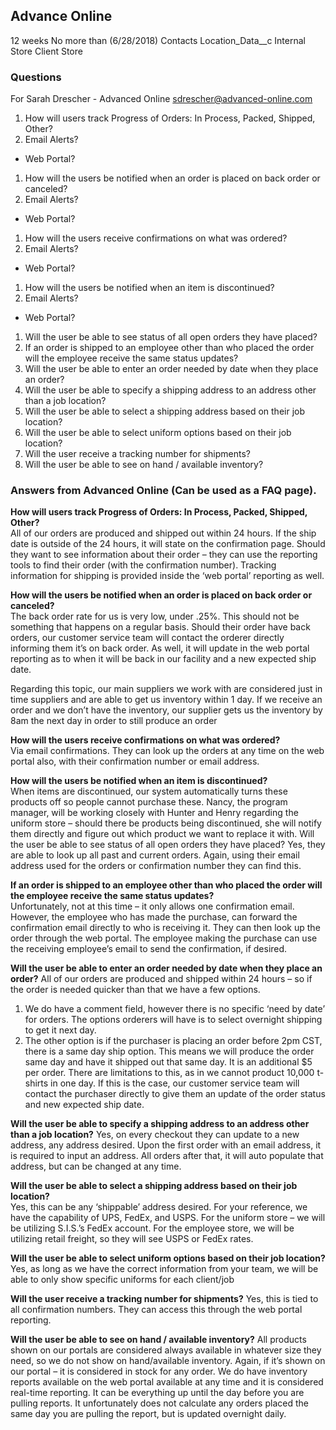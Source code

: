 ## Advance Online

12 weeks No more than (6/28/2018)
Contacts
Location_Data__c
Internal Store
Client Store

### Questions
For Sarah Drescher - Advanced Online
sdrescher@advanced-online.com
1. How will users track Progress of Orders:
In Process, Packed, Shipped, Other?
  1. Email Alerts?
  * Web Portal?
1. How will the users be notified when an order is
 placed on back order or canceled?
 1. Email Alerts?
 * Web Portal?
1. How will the users receive confirmations on what
 was ordered?
 1. Email Alerts?
 * Web Portal?
1. How will the users be notified when an item is
discontinued?
1. Email Alerts?
* Web Portal?
1. Will the user be able to see status of all open
orders they have placed?
1. If an order is shipped to an employee other
than who placed the order will the employee
receive the same status updates?
1. Will the user be able to enter an order needed
by date when they place an order?
1. Will the user be able to specify a shipping
address to an address other than a job location?
1. Will the user be able to select a shipping
address based on their job location?
1. Will the user be able to select uniform
options based on their job location?
1. Will the user receive a tracking number for shipments?
1. Will the user be able to see on hand /
available inventory?

### Answers from Advanced Online (Can be used as a FAQ page).
**How will users track Progress of Orders: In Process, Packed, Shipped, Other?**  
All of our orders are produced and shipped out within 24 hours.  If the ship date is outside of the 24 hours, it will state on the confirmation page.  Should they want to see information about their order – they can use the reporting tools to find their order (with the confirmation number).  Tracking information for shipping is provided inside the ‘web portal’ reporting as well.

**How will the users be notified when an order is placed on back order or canceled?**  
The back order rate for us is very low, under .25%.  This should not be something that happens on a regular basis.  Should their order have back orders, our customer service team will contact the orderer directly informing them it’s on back order.  As well, it will update in the web portal reporting as to when it will be back in our facility and a new expected ship date.

Regarding this topic, our main suppliers we work with are considered just in time suppliers and are able to get us inventory within 1 day.  If we receive an order and we don’t have the inventory, our supplier gets us the inventory by 8am the next day in order to still produce an order

**How will the users receive confirmations on what was ordered?**  
Via email confirmations.  They can look up the orders at any time on the web portal also, with their confirmation number or email address.

**How will the users be notified when an item is discontinued?**  
When items are discontinued, our system automatically turns these products off so people cannot purchase these.  Nancy, the program manager, will be working closely with Hunter and Henry regarding the uniform store – should there be products being discontinued, she will notify them directly and figure out which product we want to replace it with.
Will the user be able to see status of all open orders they have placed?  Yes, they are able to look up all past and current orders.  Again, using their email address used for the orders or confirmation number they can find this.

**If an order is shipped to an employee other than who placed the order will the employee receive the same status updates?**  
Unfortunately, not at this time – it only allows one confirmation email.  However, the employee who has made the purchase, can forward the confirmation email directly to who is receiving it.  They can then look up the order through the web portal.  The employee making the purchase can use the receiving employee’s email to send the confirmation, if desired.

**Will the user be able to enter an order needed by date when they place an order?**
All of our orders are produced and shipped within 24 hours – so if the order is needed quicker than that we have a few options.  
1. We do have a comment field, however there is no specific ‘need by date’ for orders. The options orderers will have is to select overnight shipping to get it next day.  
1. The other option is if the purchaser is placing an order before 2pm CST, there is a same day ship option.  This means we will produce the order same day and have it shipped out that same day.  It is an additional $5 per order.   There are limitations to this, as in we cannot product 10,000 t-shirts in one day.  If this is the case, our customer service team will contact the purchaser directly to give them an update of the order status and new expected ship date.

**Will the user be able to specify a shipping address to an address other than a job location?**
 Yes, on every checkout they can update to a new address, any address desired.  Upon the first order with an email address, it is required to input an address.  All orders after that, it will auto populate that address, but can be changed at any time.

**Will the user be able to select a shipping address based on their job location?**  
Yes, this can be any ‘shippable’ address desired.  For your reference, we have the capability of UPS, FedEx, and USPS.  For the uniform store – we will be utilizing S.I.S.’s FedEx account.  For the employee store, we will be utilizing retail freight, so they will see USPS or FedEx rates.

**Will the user be able to select uniform options based on their job location?**  
Yes, as long as we have the correct information from your team, we will be able to only show specific uniforms for each client/job

**Will the user receive a tracking number for shipments?**
 Yes, this is tied to all confirmation numbers.  They can access this through the web portal reporting.
 
**Will the user be able to see on hand / available inventory?**
  All products shown on our portals are considered always available in whatever size they need, so we do not show on hand/available inventory.  Again, if it’s shown on our portal – it is considered in stock for any order.  We do have inventory reports available on the web portal available at any time and it is considered real-time reporting.  It can be everything up until the day before you are pulling reports.  It unfortunately does not calculate any orders placed the same day you are pulling the report, but is updated overnight daily.
